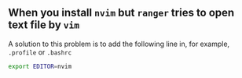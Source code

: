 ## When you install `nvim` but `ranger` tries to open text file by `vim`
A solution to this problem is to add the following line in, for example, `.profile` or `.bashrc`

```bash
export EDITOR=nvim
```




